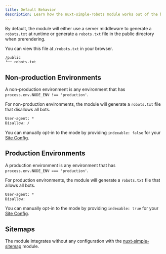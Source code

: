 ```yaml
---
title: Default Behavior
description: Learn how the nuxt-simple-robots module works out of the box.
---
```


By default, the module will either use a server middleware to generate a `robots.txt` at runtime
or generate a `robots.txt` file in the public directory when prerendering.

You can view this file at `/robots.txt` in your browser.

```bash
/public
└── robots.txt
```

## Non-production Environments

A non-production environment is any environment that has `process.env.NODE_ENV !== 'production'`.

For non-production environments, the module will generate a `robots.txt` file that disallows all bots.

``` [robots.txt blocking all bots]
User-agent: *
Disallow: /
```

You can manually opt-in to the mode
by providing `indexable: false` for your [Site Config](https://github.com/harlan-zw/nuxt-site-config).

## Production Environments

A production environment is any environment that has `process.env.NODE_ENV === 'production'`.

For production environments, the module will generate a `robots.txt` file that allows all bots.

``` [robots.txt allowing all bots]
User-agent: *
Disallow:
```

You can manually opt-in to the mode
by providing `indexable: true` for your [Site Config](https://github.com/harlan-zw/nuxt-site-config).

## Sitemaps

The module integrates without any configuration with the [nuxt-simple-sitemap](/sitemap) module.
